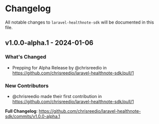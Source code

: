 # Changelog

All notable changes to `laravel-healthnote-sdk` will be documented in this file.

## v1.0.0-alpha.1 - 2024-01-06

### What's Changed

* Prepping for Alpha Release by @chrisreedio in https://github.com/chrisreedio/laravel-healthnote-sdk/pull/1

### New Contributors

* @chrisreedio made their first contribution in https://github.com/chrisreedio/laravel-healthnote-sdk/pull/1

**Full Changelog**: https://github.com/chrisreedio/laravel-healthnote-sdk/commits/v1.0.0-alpha.1
